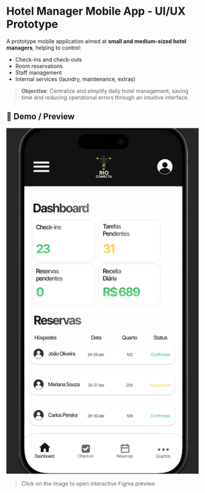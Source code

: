# Hotel Manager Mobile App - UI/UX Prototype

A prototype mobile application aimed at **small and medium-sized hotel managers**, helping to control:
- Check-ins and check-outs
- Room reservations
- Staff management
- Internal services (laundry, maintenance, extras)

> **Objective**: Centralize and simplify daily hotel management, saving time and 
> reducing operational errors through an intuitive interface.

## 🎨 Demo / Preview

[![Preview do Protótipo](rioconecta-preview.png)](https://www.figma.com/proto/hsx5u15z2VB1HDS9RKDAQU/Rio-Conecta?node-id=3-232&p=f&t=0aeN0QNKUoEHxU4Q-1&scaling=min-zoom&content-scaling=fixed&page-id=0%3A1&starting-point-node-id=3%3A232)
> Click on the image to open interactive Figma preview

